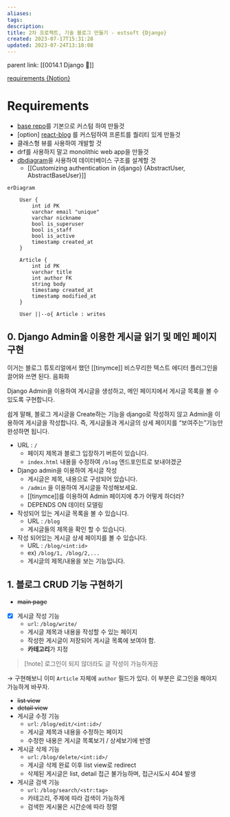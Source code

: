 ```yaml
---
aliases: 
tags: 
description:
title: 2차 프로젝트, 기술 블로그 만들기 - estsoft {Django}
created: 2023-07-17T15:31:28
updated: 2023-07-24T13:18:08
---
```


parent link: [[0014.1 Django 🎈]]

[requirements {Notion}](https://paullabworkspace.notion.site/Blog-2a7d87f563ad42f9a0382f523fae14e1)

# Requirements

- [base repo](https://github.com/weniv/BackendOrmi/tree/main/HTML-CSS/board_final)를 기본으로 커스텀 하여 만들것
- \[option\]  [react-blog](https://weniv.github.io/react-blog/) 를 커스텀하여 프론트를 퀄리티 있게 만들것
- 클래스형 뷰를 사용하여 개발할 것
- drf를 사용하지 말고 monolithic web app을 만들것
- [dbdiagram](https://dbdiagram.io/home)을 사용하여 데이터베이스 구조를 설계할 것
	- [[Customizing authentication in {django} {AbstractUser, AbstractBaseUser}]]

```mermaid
erDiagram

	User {
		int id PK
		varchar email "unique"
		varchar nickname
		bool is_superuser
		bool is_staff
		bool is_active
		timestamp created_at
	}

	Article {
		int id PK
		varchar title
		int author FK
		string body
		timestamp created_at
		timestamp modified_at
	}

	User ||--o{ Article : writes
```

## 0. Django Admin을 이용한 게시글 읽기 및 메인 페이지 구현

이거는 블로그 튜토리얼에서 했던 [[tinymce]] 비스무리한 텍스트 에디터 플러그인을 끌어와 쓰면 된다. 음화화

Django Admin을 이용하여 게시글을 생성하고, 메인 페이지에서 게시글 목록을 볼 수 있도록 구현합니다.

쉽게 말해, 블로그 게시글을 Create하는 기능을 django로 작성하지 않고 Admin을 이용하여 게시글을 작성합니다. 즉, 게시글들과 게시글의 상세 페이지를 “보여주는”기능만 완성하면 됩니다.

- URL : `/` 
	- 페이지 제목과 블로그 입장하기 버튼이 있습니다.
	- `index.html` 내용을 수정하여 `/blog` 엔드포인트로 보내야겠군
- Django admin을 이용하여 게시글 작성
	- 게시글은 제목, 내용으로 구성되어 있습니다.
	- `/admin` 을 이용하여 게시글을 작성해보세요.  
	- [[tinymce]]를 이용하여 Admin 페이지에 추가 어떻게 하더라?
	- DEPENDS ON 데이터 모델링
- 작성되어 있는 게시글 목록을 볼 수 있습니다.  
	- URL : `/blog`
	- 게시글들의 제목을 확인 할 수 있습니다.  
- 작성 되어있는 게시글 상세 페이지를 볼 수 있습니다.  
	- URL : `/blog/<int:id>`
	- ex) `/blog/1, /blog/2,...`
	- 게시글의 제목/내용을 보는 기능입니다.

## 1. 블로그 CRUD 기능 구현하기

- ~~main page~~
- [x] 게시글 작성 기능
	- `url`: `/blog/write/`
	- 게시글 제목과 내용을 작성할 수 있는 페이지
	- 작성한 게시글이 저장되어 게시글 목록에 보여야 함.
	- **카테고리**가 지정

> [!note]  로그인이 되지 않더라도 글 작성이 가능하게끔

→ 구현해보니 이미 `Article` 자체에 `author` 필드가 있다. 이 부분은 로그인을 해야지 가능하게 바꾸자.

- ~~list view~~
- ~~detail view~~
- 게시글 수정 기능
	- `url`: `/blog/edit/<int:id>/`
	- 게시글 제목과 내용을 수정하는 페이지
	- 수정한 내용은 게시글 목록보기 / 상세보기에 반영
- 게시글 삭제 기능
	- `url`: `/blog/delete/<int:id>/`
	- 게시글 삭제 완료 이후 list view로 redirect
	- 삭제된 게시글은 list, detail 접근 불가능하며, 접근시도시 404 발생
- 게시글 검색 기능
	- `url`: `/blog/search/<str:tag>`
	- 카테고리, 주제에 따라 검색이 가능하게
	- 검색한 게시물은 시간순에 따라 정렬
